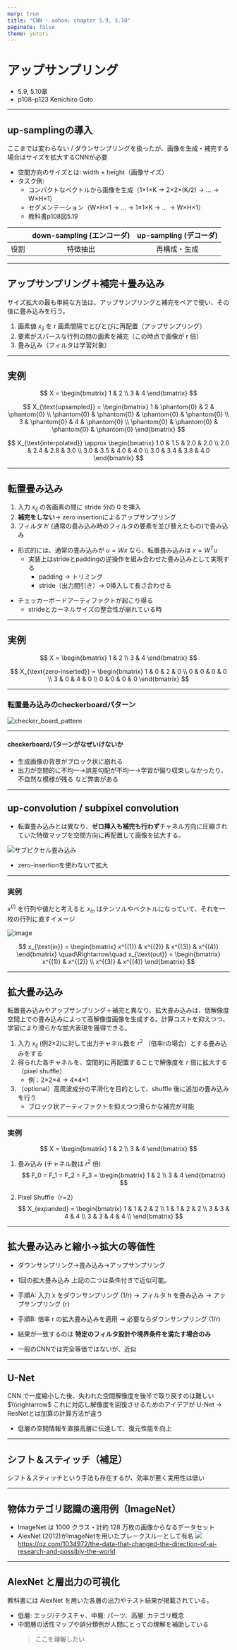 ```yaml
---
marp: true
title: "CNN - aohon; chapter 5.9, 5.10"
paginate: false 
theme: yutori
---
```


# アップサンプリング
- 5.9, 5.10章
- p108–p123
Kenichiro Goto


---

## up-samplingの導入
ここまでは変わらない / ダウンサンプリングを扱ったが、画像を生成・補完する場合はサイズを拡大するCNNが必要

- 空間方向のサイズとは: width × height（画像サイズ）
- タスク例:
  - コンパクトなベクトルから画像を生成（1×1×K → 2×2×(K/2) → … → W×H×1）
  - セグメンテーション（W×H×1 → … → 1×1×K → … → W×H×1）
  - 教科書p108図5.19

|  |down-sampling (エンコーダ) | up-sampling (デコーダ) |
| :--: |:--: |:--:|
|役割 | 特徴抽出 | 再構成・生成 |


---

## アップサンプリング＋補完＋畳み込み
サイズ拡大の最も単純な方法は、アップサンプリングと補完をペアで使い、その後に畳み込みを行う。

1. 画素値 $x_{ij}$ を r 画素間隔でとびとびに再配置（アップサンプリング）
2. 要素がスパースな行列の間の画素を補完（この時点で画像が r 倍）
3. 畳み込み（フィルタは学習対象）

---

## 実例
$$
X =
\begin{bmatrix}
1 & 2 \\
3 & 4
\end{bmatrix}
$$

$$
X_{\text{upsampled}} =
\begin{bmatrix}
1 & \phantom{0} & 2 & \phantom{0} \\
\phantom{0} & \phantom{0} & \phantom{0} & \phantom{0} \\
3 & \phantom{0} & 4 & \phantom{0} \\
\phantom{0} & \phantom{0} & \phantom{0} & \phantom{0}
\end{bmatrix}
$$

$$
X_{\text{interpolated}} \approx
\begin{bmatrix}
1.0 & 1.5 & 2.0 & 2.0 \\
2.0 & 2.4 & 2.8 & 3.0 \\
3.0 & 3.5 & 4.0 & 4.0 \\
3.0 & 3.4 & 3.8 & 4.0
\end{bmatrix}
$$

---

## 転置畳み込み
1. 入力 $x_{ij}$ の各画素の間に stride 分の 0 を挿入
2. **補完をしない**→  zero insertionによるアップサンプリング
3. フィルタ $h'$ (通常の畳み込み時のフィルタの要素を並び替えたもの)で畳み込み


- 形式的には、通常の畳み込みが $u = W x$ なら、転置畳み込みは $x = W^T u$
  - 実装上はstrideとpaddingの逆操作を組み合わせた畳み込みとして実現する
    - padding $\rightarrow$ トリミング
    - stride（出力間引き）$\rightarrow$ 0挿入して長さ合わせる

<!-- - 出力サイズは次式で表せる：
  $$
  H_{out} = (H_{in} - 1) \times s - 2p + k + \text{output\_padding}
  $$ -->
- チェッカーボードアーティファクトが起こり得る
  - strideとカーネルサイズの整合性が崩れている時

---

## 実例
$$
X =
\begin{bmatrix}
1 & 2 \\
3 & 4
\end{bmatrix}
$$

$$
X_{\text{zero-inserted}} =
\begin{bmatrix}
1 & 0 & 2 & 0 \\
0 & 0 & 0 & 0 \\
3 & 0 & 4 & 0 \\
0 & 0 & 0 & 0
\end{bmatrix}
$$

---
### 転置畳み込みのcheckerboardパターン
![checker_board_pattern](../images/checker_board_artifact.png)

---

#### checkerboardパターンがなぜいけないか
- 生成画像の背景がブロック状に崩れる
- 出力が空間的に不均一→誤差勾配が不均一→学習が偏り収束しなかったり、不自然な模様が残る
など弊害がある

---

## up-convolution / subpixel convolution
- 転置畳み込みとは異なり、**ゼロ挿入も補完も行わず**チャネル方向に圧縮されていた特徴マップを空間方向に再配置して画像を拡大する。

![サブピクセル畳み込み](../images/pixel_shuffle.png)

- zero-insertionを使わないで拡大

---

### 実例
$x^{(i)}$ を行列や値だと考えると $x_{in}$ はテンソルやベクトルになっていて、それを一枚の行列に直すイメージ

![image](../images/shuffle_draw.png)

$$
x_{\text{in}} =
\begin{bmatrix}
x^{(1)} & x^{(2)} & x^{(3)} & x^{(4)}
\end{bmatrix}
\quad\Rightarrow\quad
x_{\text{out}} =
\begin{bmatrix}
x^{(1)} & x^{(2)} \\
x^{(3)} & x^{(4)}
\end{bmatrix}
$$

---

## 拡大畳み込み
転置畳み込みやアップサンプリング＋補完と異なり、拡大畳み込みは、低解像度空間上での畳み込みによって高解像度画像を生成する。計算コストを抑えつつ、学習により滑らかな拡大表現を獲得できる。

1. 入力 $x_{ij}$ (例2×2)に対して出力チャネル数を $r^2$ （倍率rの場合）とする畳み込みをする
2. 得られた各チャネルを、空間的に再配置することで解像度を $r$ 倍に拡大する（pixel shuffle）
   - 例：2×2×4 → 4×4×1
3. （optional）高周波成分の平滑化を目的として、shuffle 後に追加の畳み込みを行う
   - ブロック状アーティファクトを抑えつつ滑らかな補完が可能

---

### 実例

$$
X = \begin{bmatrix}
1 & 2 \\
3 & 4 
\end{bmatrix}
$$
1. 畳み込み (チャネル数は $r^2$ 倍)
$$
F_0 = F_1 = F_2 = F_3 = 
\begin{bmatrix}
1 & 2 \\
3 & 4 
\end{bmatrix}
$$

2. Pixel Shuffle（r=2）
$$
X_{expanded} = 
\begin{bmatrix}
  1 & 1 & 2 & 2 \\
  1 & 1 & 2 & 2 \\
  3 & 3 & 4 & 4 \\
  3 & 3 & 4 & 4 \\
\end{bmatrix}
$$



---

## 拡大畳み込みと縮小→拡大の等価性
- ダウンサンプリング→畳み込み→アップサンプリング
- 1回の拡大畳み込み
上記の二つは条件付きで近似可能。

- 手順A: 入力 x をダウンサンプリング (1/r) → フィルタ h を畳み込み → アップサンプリング (r)
- 手順B: 倍率 r の拡大畳み込みを適用 → 必要ならダウンサンプリング (1/r)
- 結果が一致するのは **特定のフィルタ設計や境界条件を満たす場合のみ**
- 一般のCNNでは完全等価ではないが、近似


---

## U-Net
CNN で一度縮小した後、失われた空間解像度を後半で取り戻すのは難しい $\\\rightarrow$ これに対応し解像度を回復させるためのアイデアが U-Net
$\rightarrow$ ResNetとは加算の計算方法が違う
- 低層の空間情報を直接高層に伝達して、復元性能を向上


---

## シフト＆スティッチ（補足）
シフト＆スティッチという手法も存在するが、効率が悪く実用性は低い


---

## 物体カテゴリ認識の適用例（ImageNet）
- ImageNet は 1000 クラス・計約 128 万枚の画像からなるデータセット
- AlexNet (2012)がImageNetを用いたブレークスルーとして有名
![](2025-10-17-12-17-14.png)
https://qz.com/1034972/the-data-that-changed-the-direction-of-ai-research-and-possibly-the-world

---

## AlexNet と層出力の可視化
教科書には AlexNet を用いた各層の出力やテスト結果が掲載されている。

- 低層: エッジ/テクスチャ、中層: パーツ、高層: カテゴリ概念
- 中間層の活性マップや誤分類例が人間にとっての理解を補助している
  > ここを理解したい